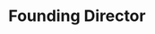 ---
layout: member
weight: 10000
name: Athanasios Kritharis
status: ['alumni']
title: Founding Director
img: /assets/images/members/thanos.jpg
email: director@ubcenvision.com
year: 2017
alumni_position: MASc UBC, Sanofi
biography: >
  Athanasios (Thanos) Kritharis is a Masters student in Biological & Chemical Engineering. After 3 years of leading the Chem-E-Car Engineering design team and growing it into the multi-project group, Envision. He decided to step-down in his final year of studies to co-found Innovation Onboard. IOB was inspired by his experiences with competitions at UBC such as Hatching Health and Life Sciences Entrepreneurship and in the Lean Launch Pad Program. Thanos strongly believes in the ability of students to make a difference in the world and is committed to empowering them to make these changes.
linkedin: https://www.linkedin.com/in/athanasios-kritharis-180693a5
---